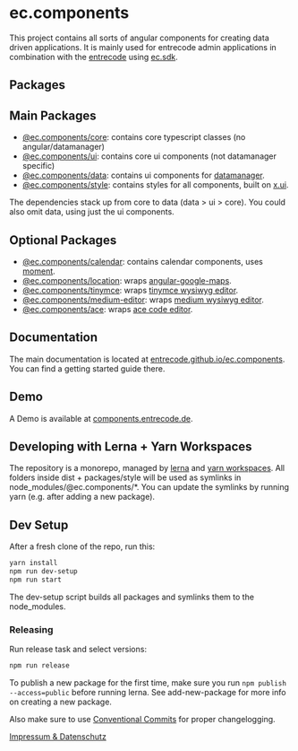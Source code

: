 # ec.components

This project contains all sorts of angular components for creating data driven applications.
It is mainly used for entrecode admin applications in combination with the [entrecode](https://doc.entrecode.de) using [ec.sdk](https://github.com/entrecode/ec.sdk).

## Packages

## Main Packages

- [@ec.components/core](https://entrecode.github.io/ec.components/additional-documentation/readme/core-readme.html): contains core typescript classes (no angular/datamanager)
- [@ec.components/ui](https://entrecode.github.io/ec.components/additional-documentation/readme/ui-readme.html): contains core ui components (not datamanager specific)
- [@ec.components/data](https://entrecode.github.io/ec.components/additional-documentation/readme/data-readme.html): contains ui components for [datamanager](https://doc.entrecode.de).
- [@ec.components/style](https://entrecode.github.io/ec.components/additional-documentation/readme/style-readme.html): contains styles for all components, built on [x.ui](https://entrecode.github.io/x.ui/).

The dependencies stack up from core to data (data > ui > core). You could also omit data, using just the ui components.

## Optional Packages

- [@ec.components/calendar](https://entrecode.github.io/ec.components/additional-documentation/readme/calendar-readme.html): contains calendar components, uses [moment](https://github.com/moment/moment).
- [@ec.components/location](https://entrecode.github.io/ec.components/additional-documentation/readme/location-readme.html): wraps [angular-google-maps](https://github.com/SebastianM/angular-google-maps).
- [@ec.components/tinymce](https://entrecode.github.io/ec.components/additional-documentation/readme/tinymce-readme.html): wraps [tinymce wysiwyg editor](https://github.com/tinymce/tinymce).
- [@ec.components/medium-editor](https://entrecode.github.io/ec.components/additional-documentation/readme/medium-editor-readme.html): wraps [medium wysiwyg editor](https://github.com/yabwe/medium-editor).
- [@ec.components/ace](https://entrecode.github.io/ec.components/additional-documentation/readme/ace-readme.html): wraps [ace code editor](https://github.com/ajaxorg/ace).

## Documentation

The main documentation is located at [entrecode.github.io/ec.components](https://entrecode.github.io/ec.components/). You can find a getting started guide there.

## Demo

A Demo is available at [components.entrecode.de](https://components.entrecode.de).

## Developing with Lerna + Yarn Workspaces

The repository is a monorepo, managed by [lerna](https://github.com/lerna/lerna) and [yarn workspaces](https://yarnpkg.com/lang/en/docs/workspaces/).
All folders inside dist + packages/style will be used as symlinks in node_modules/@ec.components/*.
You can update the symlinks by running yarn (e.g. after adding a new package).

## Dev Setup

After a fresh clone of the repo, run this:

```sh
yarn install
npm run dev-setup
npm run start
```

The dev-setup script builds all packages and symlinks them to the node_modules.

### Releasing

Run release task and select versions:

```sh
npm run release
```

To publish a new package for the first time, make sure you run ```npm publish --access=public``` before running lerna. See add-new-package for more info on creating a new package.

Also make sure to use [Conventional Commits](https://www.conventionalcommits.org) for proper changelogging.

[Impressum & Datenschutz](https://entrecode.de/datenschutz)
